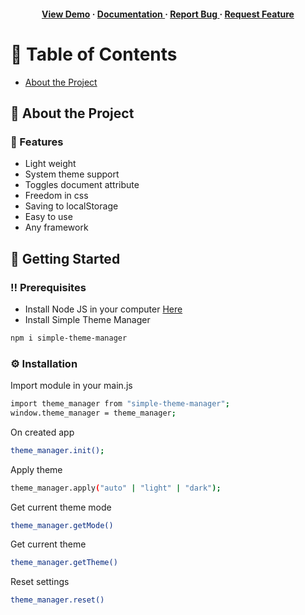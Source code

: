 <div align='center'>

<h4> <a href=https://paintedfriend.github.io/Simple-Theme-Manager/>View Demo</a> <span> · </span> <a href="https://github.com/Paintedfriend/Simple-Theme-Manager/blob/master/README.md"> Documentation </a> <span> · </span> <a href="https://github.com/Paintedfriend/Simple-Theme-Manager/issues"> Report Bug </a> <span> · </span> <a href="https://github.com/Paintedfriend/Simple-Theme-Manager/issues"> Request Feature </a> </h4>


</div>

# :notebook_with_decorative_cover: Table of Contents

- [About the Project](#star2-about-the-project)


## :star2: About the Project

### :dart: Features
- Light weight
- System theme support
- Toggles document attribute
- Freedom in css
- Saving to localStorage
- Easy to use
- Any framework

## :toolbox: Getting Started

### :bangbang: Prerequisites

- Install Node JS in your computer <a href="https://nodejs.org/en/">Here</a>
- Install Simple Theme Manager 
```bash
npm i simple-theme-manager
```

### :gear: Installation
Import module in your main.js
```bash
import theme_manager from "simple-theme-manager";
window.theme_manager = theme_manager;
```
On created app
```bash
theme_manager.init();
```
Apply theme
```bash
theme_manager.apply("auto" | "light" | "dark");
```
Get current theme mode
```bash
theme_manager.getMode()
```
Get current theme
```bash
theme_manager.getTheme()
```
Reset settings
```bash
theme_manager.reset()
```
